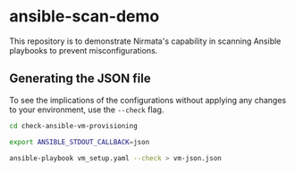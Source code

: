 # ansible-scan-demo
This repository is to demonstrate Nirmata's capability in scanning Ansible playbooks to prevent misconfigurations.

## Generating the JSON file
To see the implications of the configurations without applying any changes to your environment, use the `--check` flag.

```bash
cd check-ansible-vm-provisioning
```

```bash
export ANSIBLE_STDOUT_CALLBACK=json
```

```bash
ansible-playbook vm_setup.yaml --check > vm-json.json
```
